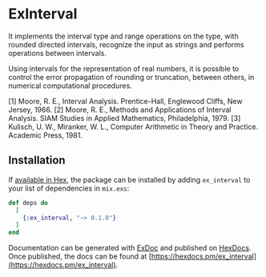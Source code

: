 # ExInterval

It implements the interval type and range operations on the type, with rounded
directed intervals, recognize the input as strings and performs operations
between intervals.

Using intervals for the representation of real numbers, it is possible to
control the error propagation of rounding or truncation, between others, in 
numerical computational procedures.

[1] Moore, R. E., Interval Analysis. Prentice-Hall, Englewood Cliffs, New
      Jersey, 1966.
[2] Moore, R. E., Methods and Applications of Interval Analysis. SIAM
    Studies in Applied Mathematics, Philadelphia, 1979.
[3] Kulisch, U. W., Miranker, W. L., Computer Arithmetic in Theory and
    Practice. Academic Press, 1981.

## Installation

If [available in Hex](https://hex.pm/docs/publish), the package can be installed
by adding `ex_interval` to your list of dependencies in `mix.exs`:

```elixir
def deps do
  [
    {:ex_interval, "~> 0.1.0"}
  ]
end
```

Documentation can be generated with [ExDoc](https://github.com/elixir-lang/ex_doc)
and published on [HexDocs](https://hexdocs.pm). Once published, the docs can
be found at [https://hexdocs.pm/ex_interval](https://hexdocs.pm/ex_interval).


